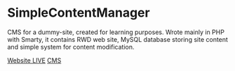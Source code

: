 # SimpleContentManager

CMS for a dummy-site, created for learning purposes. Wrote mainly in PHP with Smarty, it contains RWD web site, 
MySQL database storing site content and simple system for content modification.

<a href="http://mcekiera.pl/cahee/index.php">Website LIVE</a>
<a href="http://mcekiera.pl/cahee/cms.php">CMS</a>
